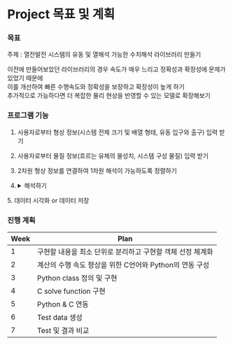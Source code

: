 # Project 목표 및 계획

### 목표
주제 : 열전발전 시스템의 유동 및 열해석 가능한 수치해석 라이브러리 만들기
  
이전에 만들어보았던 라이브러리의 경우 속도가 매우 느리고 정확성과 확장성에 문제가 있었기 때문에  
이를 개선하여 빠른 수행속도와 정확성을 보장하고 확장성이 높게 하기  
추가적으로 가능하다면 더 복잡한 물리 현상을 반영할 수 있는 모델로 확장해보기  

### 프로그램 기능
1. 사용자로부터 형상 정보(시스템 전체 크기 및 배열 형태, 유동 입구와 출구) 입력 받기
2. 사용자로부터 물질 정보(흐르는 유체의 물성치, 시스템 구성 물질) 입력 받기
3. 2차원 형상 정보를 연결하여 1차원 해석이 가능하도록 정렬하기
4. <details>
    <summary>해석하기</summary>
    <div markdown="1">
      
      기존의 경우 Python만을 이용하여 해석을 수행하였지만 (편의성을 위해)
      이번 목표가 계산 속도의 향상인 만큼 보조적으로 C를 통해서 이 부분을 진행하고자 합니다.
      Python을 포기하지 않는 이유는 데이터 핸들링에서 C보다 유용하며  
      데이터의 전처리 및 후처리 과정의 소요시간은 해석 소요시간에 비해 굉장히 짧기 때문에  
      Python의 장점과 C의 장점을 모두 활용하기 위함입니다.
      
    </div>
  </details>
5. 데이터 시각화 or 데이터 저장

### 진행 계획
|Week|Plan|
|--|--|
|1|구현할 내용을 최소 단위로 분리하고 구현할 객체 선정 체계화|
|2|계산의 수행 속도 향상을 위한 C언어와 Python의 연동 구성|
|3|Python class 정의 및 구현|
|4|C solve function 구현|
|5|Python & C 연동|
|6|Test data 생성|
|7|Test 및 결과 비교|